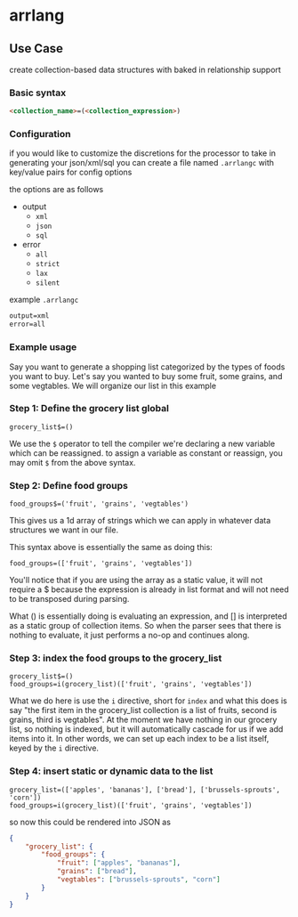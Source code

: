 # arrlang

## Use Case

create collection-based data structures with baked in relationship support


### Basic syntax

```html
<collection_name>=(<collection_expression>)
```


### Configuration

if you would like to customize the discretions for the processor to take in generating your json/xml/sql you can create a file named `.arrlangc` with key/value pairs for config options

the options are as follows


- output
    - `xml`
    - `json`
    - `sql`
- error
    - `all`
    - `strict`
    - `lax`
    - `silent`


example `.arrlangc`

```txt
output=xml
error=all
```


### Example usage

Say you want to generate a shopping list categorized by the types of foods you want to buy. Let's say you wanted to buy some fruit, some grains, and some vegtables. We will organize our list in this example

### Step 1: Define the grocery list global

```arr
grocery_list$=()
```

We use the `$` operator to tell the compiler we're declaring a new variable which can be reassigned. to assign a variable as constant or reassign, you may omit `$` from the above syntax. 


### Step 2: Define food groups

```arr
food_groups$=('fruit', 'grains', 'vegtables')
```

This gives us a 1d array of strings which we can apply in whatever data structures we want in our file.

This syntax above is essentially the same as doing this:

```arr
food_groups=(['fruit', 'grains', 'vegtables'])
```
You'll notice that if you are using the array as a static value, it will not require a $ because the expression is already in list format and will not need to be transposed during parsing.

What () is essentially doing is evaluating an expression, and [] is interpreted as a static group of collection items. So when the parser sees that there is nothing to evaluate, it just performs a no-op and continues along. 


### Step 3: index the food groups to the grocery_list

```arr
grocery_list$=()
food_groups=i(grocery_list)(['fruit', 'grains', 'vegtables'])
```

What we do here is use the `i` directive, short for `index` and what this does is say "the first item in the grocery_list collection is a list of fruits, second is grains, third is vegtables". At the moment we have nothing in our grocery list, so nothing is indexed, but it will automatically cascade for us if we add items into it. In other words, we can set up each index to be a list itself, keyed by the `i` directive. 


### Step 4: insert static or dynamic data to the list

```arr
grocery_list=(['apples', 'bananas'], ['bread'], ['brussels-sprouts', 'corn'])
food_groups=i(grocery_list)(['fruit', 'grains', 'vegtables'])
```

so now this could be rendered into JSON as 

```json
{
    "grocery_list": {
        "food_groups": {
            "fruit": ["apples", "bananas"],
            "grains": ["bread"],
            "vegtables": ["brussels-sprouts", "corn"]
        }
    }
}
```